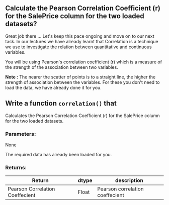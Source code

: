 ## Calculate the Pearson Correlation Coefficient (r) for the SalePrice column for the two loaded datasets?

Great job there ... 
Let's keep this pace ongoing and move on to our next task.
In our lectures we have already learnt that Correlation is a technique we use to investigate the relation between quantitative and continuous variables. 

You will be using Pearson's correlation coefficient (r) which is a measure of the strength of the association between two variables. 

**Note :**
The nearer the scatter of points is to a straight line, the higher the strength of association between the variables.
For these you don't need to load the data, we have already done it for you.

## Write a function `correlation()` that

Calculates the Pearson Correlation Coefficient (r) for the SalePrice column for the two loaded datasets.


### Parameters:

None 

The required data has already been loaded for you.


### Returns:

| Return | dtype | description |
| --- | --- | --- | 
| Pearson Correlation Coeffecient | Float | Pearson correlation coeffecient|
